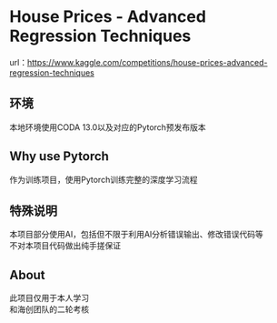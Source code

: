 # House Prices - Advanced Regression Techniques  

url：<https://www.kaggle.com/competitions/house-prices-advanced-regression-techniques>  

## 环境  

本地环境使用CODA 13.0以及对应的Pytorch预发布版本

## Why use Pytorch  

作为训练项目，使用Pytorch训练完整的深度学习流程  

## 特殊说明  

本项目部分使用AI，包括但不限于利用AI分析错误输出、修改错误代码等  
不对本项目代码做出纯手搓保证

## About  

此项目仅用于本人学习  
和海创团队的二轮考核  
